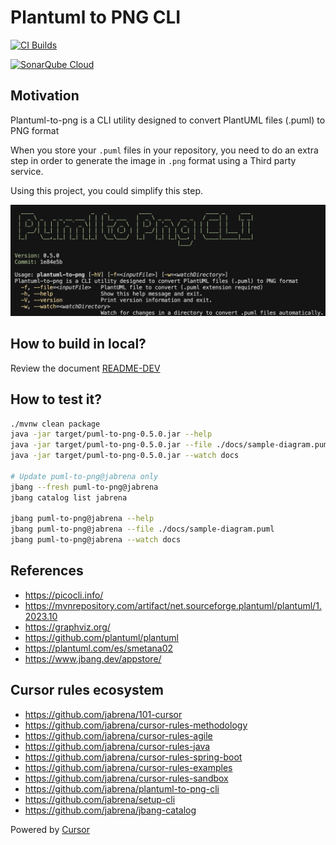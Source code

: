 # Plantuml to PNG CLI

[![CI Builds](https://github.com/jabrena/plantuml-to-png-cli/actions/workflows/maven.yaml/badge.svg)](https://github.com/jabrena/plantuml-to-png-cli/actions/workflows/maven.yaml)

[![SonarQube Cloud](https://sonarcloud.io/images/project_badges/sonarcloud-light.svg)](https://sonarcloud.io/summary/new_code?id=jabrena_plantuml-to-png-mcp)

## Motivation

Plantuml-to-png is a CLI utility designed to convert PlantUML files (.puml) to PNG format

When you store your `.puml` files in your repository, you need to do an extra step in order to generate the image in `.png` format using a Third party service.

Using this project, you could simplify this step.

![](./docs/screenshot.png)

## How to build in local?

Review the document [README-DEV](./README-DEV.md)

## How to test it?

```bash
./mvnw clean package
java -jar target/puml-to-png-0.5.0.jar --help
java -jar target/puml-to-png-0.5.0.jar --file ./docs/sample-diagram.puml
java -jar target/puml-to-png-0.5.0.jar --watch docs

# Update puml-to-png@jabrena only
jbang --fresh puml-to-png@jabrena
jbang catalog list jabrena

jbang puml-to-png@jabrena --help
jbang puml-to-png@jabrena --file ./docs/sample-diagram.puml
jbang puml-to-png@jabrena --watch docs
```

## References
- https://picocli.info/
- https://mvnrepository.com/artifact/net.sourceforge.plantuml/plantuml/1.2023.10
- https://graphviz.org/
- https://github.com/plantuml/plantuml
- https://plantuml.com/es/smetana02
- https://www.jbang.dev/appstore/

## Cursor rules ecosystem

- https://github.com/jabrena/101-cursor
- https://github.com/jabrena/cursor-rules-methodology
- https://github.com/jabrena/cursor-rules-agile
- https://github.com/jabrena/cursor-rules-java
- https://github.com/jabrena/cursor-rules-spring-boot
- https://github.com/jabrena/cursor-rules-examples
- https://github.com/jabrena/cursor-rules-sandbox
- https://github.com/jabrena/plantuml-to-png-cli
- https://github.com/jabrena/setup-cli
- https://github.com/jabrena/jbang-catalog

Powered by [Cursor](https://www.cursor.com/)
